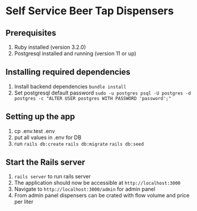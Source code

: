 # Self Service Beer Tap Dispensers

## Prerequisites

1. Ruby installed (version 3.2.0)
2. Postgresql installed and running (version 11 or up)

## Installing required dependencies

1. Install backend dependencies `bundle install`
2. Set postgresql default password `sudo -u postgres psql -U postgres -d postgres -c "ALTER USER postgres WITH PASSWORD 'password';"`

## Setting up the app

1. cp .env.test .env
2. put all values in .env for DB
3. run `rails db:create` `rails db:migrate` `rails db:seed`

## Start the Rails server

1. `rails server` to run rails server
2. The application should now be accessible at `http://localhost:3000`
3. Navigate to  `http://localhost:3000/admin` for admin panel
4. From admin panel dispensers can be crated with flow volume and price per liter